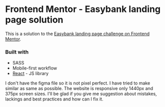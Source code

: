 # Frontend Mentor - Easybank landing page solution

This is a solution to the [Easybank landing page challenge on Frontend Mentor](https://www.frontendmentor.io/challenges/easybank-landing-page-WaUhkoDN).

### Built with

- SASS
- Mobile-first workflow
- [React](https://reactjs.org/) - JS library

I don't have the figma file so it is not pixel perfect. I have tried to make similar as same as possible. The website is responsive only 1440px and 375px screen sizes. I'll be glad if you give me suggestion about mistakes, lackings and best practices and how can I fix it.
